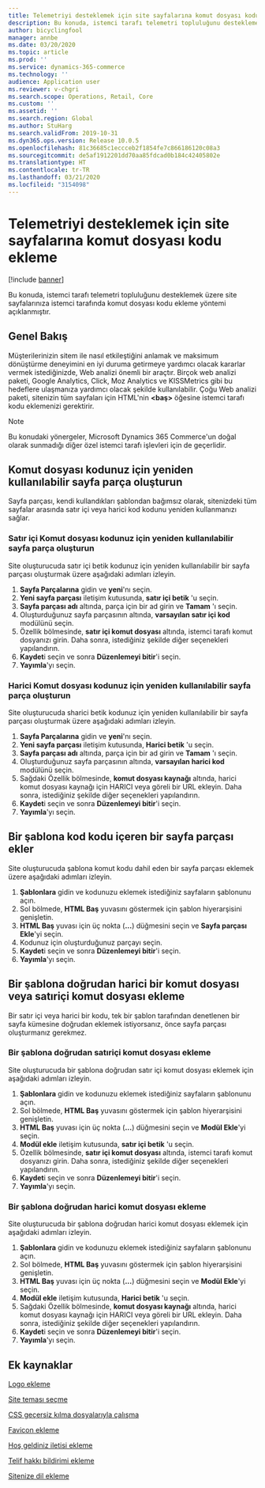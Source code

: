 ```yaml
---
title: Telemetriyi desteklemek için site sayfalarına komut dosyası kodu ekleme
description: Bu konuda, istemci tarafı telemetri topluluğunu desteklemek üzere site sayfalarınıza istemci tarafında komut dosyası kodu ekleme yöntemi açıklanmıştır.
author: bicyclingfool
manager: annbe
ms.date: 03/20/2020
ms.topic: article
ms.prod: ''
ms.service: dynamics-365-commerce
ms.technology: ''
audience: Application user
ms.reviewer: v-chgri
ms.search.scope: Operations, Retail, Core
ms.custom: ''
ms.assetid: ''
ms.search.region: Global
ms.author: StuHarg
ms.search.validFrom: 2019-10-31
ms.dyn365.ops.version: Release 10.0.5
ms.openlocfilehash: 81c36685c1eccceb2f1854fe7c866186120c08a3
ms.sourcegitcommit: de5af1912201dd70aa85fdcad0b184c42405802e
ms.translationtype: HT
ms.contentlocale: tr-TR
ms.lasthandoff: 03/21/2020
ms.locfileid: "3154098"
---
```

# <a name="add-script-code-to-site-pages-to-support-telemetry"></a>Telemetriyi desteklemek için site sayfalarına komut dosyası kodu ekleme

[!include [banner](includes/banner.md)]

Bu konuda, istemci tarafı telemetri topluluğunu desteklemek üzere site sayfalarınıza istemci tarafında komut dosyası kodu ekleme yöntemi açıklanmıştır.

## <a name="overview"></a>Genel Bakış

Müşterilerinizin sitem ile nasıl etkileştiğini anlamak ve maksimum dönüştürme deneyimini en iyi duruma getirmeye yardımcı olacak kararlar vermek istediğinizde, Web analizi önemli bir araçtır. Birçok web analizi paketi, Google Analytics, Click, Moz Analytics ve KISSMetrics gibi bu hedeflere ulaşmanıza yardımcı olacak şekilde kullanılabilir. Çoğu Web analizi paketi, sitenizin tüm sayfaları için HTML'nin **\<baş\>** öğesine istemci tarafı kodu eklemenizi gerektirir.

> [!NOTE]
> Bu konudaki yönergeler, Microsoft Dynamics 365 Commerce'un doğal olarak sunmadığı diğer özel istemci tarafı işlevleri için de geçerlidir.

## <a name="create-a-reusable-page-fragment-for-your-script-code"></a>Komut dosyası kodunuz için yeniden kullanılabilir sayfa parça oluşturun

Sayfa parçası, kendi kullandıkları şablondan bağımsız olarak, sitenizdeki tüm sayfalar arasında satır içi veya harici kod kodunu yeniden kullanmanızı sağlar.

### <a name="create-a-reusable-page-fragment-for-your-inline-script-code"></a>Satır içi Komut dosyası kodunuz için yeniden kullanılabilir sayfa parça oluşturun

Site oluşturucuda satır içi betik kodunuz için yeniden kullanılabilir bir sayfa parçası oluşturmak üzere aşağıdaki adımları izleyin.

1. **Sayfa Parçalarına** gidin ve **yeni**'nı seçin.
1. **Yeni sayfa parçası** iletişim kutusunda, **satır içi betik** 'u seçin.
1. **Sayfa parçası adı** altında, parça için bir ad girin ve **Tamam** 'ı seçin.
1. Oluşturduğunuz sayfa parçasının altında, **varsayılan satır içi kod** modülünü seçin.
1. Özellik bölmesinde, **satır içi komut dosyası** altında, istemci tarafı komut dosyanızı girin. Daha sonra, istediğiniz şekilde diğer seçenekleri yapılandırın.
1. **Kaydet**i seçin ve sonra **Düzenlemeyi bitir**'i seçin.
1. **Yayımla**'yı seçin.

### <a name="create-a-reusable-page-fragment-for-your-external-script-code"></a>Harici Komut dosyası kodunuz için yeniden kullanılabilir sayfa parça oluşturun

Site oluşturucuda sharici betik kodunuz için yeniden kullanılabilir bir sayfa parçası oluşturmak üzere aşağıdaki adımları izleyin.

1. **Sayfa Parçalarına** gidin ve **yeni**'nı seçin.
1. **Yeni sayfa parçası** iletişim kutusunda, **Harici betik** 'u seçin.
1. **Sayfa parçası adı** altında, parça için bir ad girin ve **Tamam** 'ı seçin.
1. Oluşturduğunuz sayfa parçasının altında, **varsayılan harici kod** modülünü seçin.
1. Sağdaki Özellik bölmesinde, **komut dosyası kaynağı** altında, harici komut dosyası kaynağı için HARICI veya göreli bir URL ekleyin. Daha sonra, istediğiniz şekilde diğer seçenekleri yapılandırın.
1. **Kaydet**i seçin ve sonra **Düzenlemeyi bitir**'i seçin.
1. **Yayımla**'yı seçin.

## <a name="add-a-page-fragment-that-includes-script-code-to-a-template"></a>Bir şablona kod kodu içeren bir sayfa parçası ekler

Site oluşturucuda şablona komut kodu dahil eden bir sayfa parçası eklemek üzere aşağıdaki adımları izleyin.

1. **Şablonlara** gidin ve kodunuzu eklemek istediğiniz sayfaların şablonunu açın.
1. Sol bölmede, **HTML Baş** yuvasını göstermek için şablon hiyerarşisini genişletin.
1. **HTML Baş** yuvası için üç nokta (**...**) düğmesini seçin ve **Sayfa parçası Ekle**'yi seçin.
1. Kodunuz için oluşturduğunuz parçayı seçin.
1. **Kaydet**i seçin ve sonra **Düzenlemeyi bitir**'i seçin.
1. **Yayımla**'yı seçin.

## <a name="add-an-external-script-or-inline-script-directly-to-a-template"></a>Bir şablona doğrudan harici bir komut dosyası veya satıriçi komut dosyası ekleme

Bir satır içi veya harici bir kodu, tek bir şablon tarafından denetlenen bir sayfa kümesine doğrudan eklemek istiyorsanız, önce sayfa parçası oluşturmanız gerekmez.

### <a name="add-an-inline-script-directly-to-a-template"></a>Bir şablona doğrudan satıriçi komut dosyası ekleme

Site oluşturucuda bir şablona doğrudan satır içi komut dosyası eklemek için aşağıdaki adımları izleyin.

1. **Şablonlara** gidin ve kodunuzu eklemek istediğiniz sayfaların şablonunu açın.
1. Sol bölmede, **HTML Baş** yuvasını göstermek için şablon hiyerarşisini genişletin.
1. **HTML Baş** yuvası için üç nokta (**...**) düğmesini seçin ve **Modül Ekle**'yi seçin.
1. **Modül ekle** iletişim kutusunda, **satır içi betik** 'u seçin.
1. Özellik bölmesinde, **satır içi komut dosyası** altında, istemci tarafı komut dosyanızı girin. Daha sonra, istediğiniz şekilde diğer seçenekleri yapılandırın.
1. **Kaydet**i seçin ve sonra **Düzenlemeyi bitir**'i seçin.
1. **Yayımla**'yı seçin.

### <a name="add-an-external-script-directly-to-a-template"></a>Bir şablona doğrudan harici komut dosyası ekleme

Site oluşturucuda bir şablona doğrudan harici komut dosyası eklemek için aşağıdaki adımları izleyin.

1. **Şablonlara** gidin ve kodunuzu eklemek istediğiniz sayfaların şablonunu açın.
1. Sol bölmede, **HTML Baş** yuvasını göstermek için şablon hiyerarşisini genişletin.
1. **HTML Baş** yuvası için üç nokta (**...**) düğmesini seçin ve **Modül Ekle**'yi seçin.
1. **Modül ekle** iletişim kutusunda, **Harici betik** 'u seçin.
1. Sağdaki Özellik bölmesinde, **komut dosyası kaynağı** altında, harici komut dosyası kaynağı için HARICI veya göreli bir URL ekleyin. Daha sonra, istediğiniz şekilde diğer seçenekleri yapılandırın.
1. **Kaydet**i seçin ve sonra **Düzenlemeyi bitir**'i seçin.
1. **Yayımla**'yı seçin.

## <a name="additional-resources"></a>Ek kaynaklar

[Logo ekleme](add-logo.md)

[Site teması seçme](select-site-theme.md)

[CSS geçersiz kılma dosyalarıyla çalışma](css-override-files.md)

[Favicon ekleme](add-favicon.md)

[Hoş geldiniz iletisi ekleme](add-welcome-message.md)

[Telif hakkı bildirimi ekleme](add-copyright-notice.md)

[Sitenize dil ekleme](add-languages-to-site.md)
